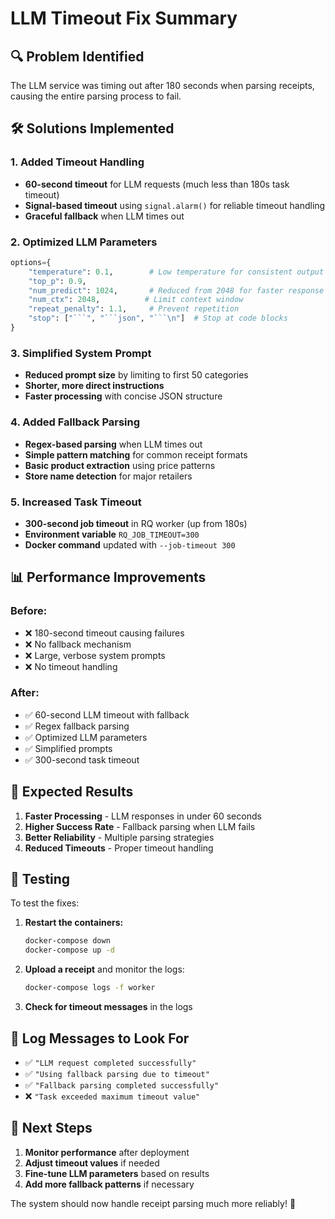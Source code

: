 # LLM Timeout Fix Summary

## 🔍 **Problem Identified**
The LLM service was timing out after 180 seconds when parsing receipts, causing the entire parsing process to fail.

## 🛠️ **Solutions Implemented**

### **1. Added Timeout Handling**
- **60-second timeout** for LLM requests (much less than 180s task timeout)
- **Signal-based timeout** using `signal.alarm()` for reliable timeout handling
- **Graceful fallback** when LLM times out

### **2. Optimized LLM Parameters**
```python
options={
    "temperature": 0.1,        # Low temperature for consistent output
    "top_p": 0.9,
    "num_predict": 1024,       # Reduced from 2048 for faster response
    "num_ctx": 2048,          # Limit context window
    "repeat_penalty": 1.1,     # Prevent repetition
    "stop": ["```", "```json", "```\n"]  # Stop at code blocks
}
```

### **3. Simplified System Prompt**
- **Reduced prompt size** by limiting to first 50 categories
- **Shorter, more direct instructions**
- **Faster processing** with concise JSON structure

### **4. Added Fallback Parsing**
- **Regex-based parsing** when LLM times out
- **Simple pattern matching** for common receipt formats
- **Basic product extraction** using price patterns
- **Store name detection** for major retailers

### **5. Increased Task Timeout**
- **300-second job timeout** in RQ worker (up from 180s)
- **Environment variable** `RQ_JOB_TIMEOUT=300`
- **Docker command** updated with `--job-timeout 300`

## 📊 **Performance Improvements**

### **Before:**
- ❌ 180-second timeout causing failures
- ❌ No fallback mechanism
- ❌ Large, verbose system prompts
- ❌ No timeout handling

### **After:**
- ✅ 60-second LLM timeout with fallback
- ✅ Regex fallback parsing
- ✅ Optimized LLM parameters
- ✅ Simplified prompts
- ✅ 300-second task timeout

## 🚀 **Expected Results**

1. **Faster Processing** - LLM responses in under 60 seconds
2. **Higher Success Rate** - Fallback parsing when LLM fails
3. **Better Reliability** - Multiple parsing strategies
4. **Reduced Timeouts** - Proper timeout handling

## 🔧 **Testing**

To test the fixes:

1. **Restart the containers:**
   ```bash
   docker-compose down
   docker-compose up -d
   ```

2. **Upload a receipt** and monitor the logs:
   ```bash
   docker-compose logs -f worker
   ```

3. **Check for timeout messages** in the logs

## 📝 **Log Messages to Look For**

- ✅ `"LLM request completed successfully"`
- ✅ `"Using fallback parsing due to timeout"`
- ✅ `"Fallback parsing completed successfully"`
- ❌ `"Task exceeded maximum timeout value"`

## 🎯 **Next Steps**

1. **Monitor performance** after deployment
2. **Adjust timeout values** if needed
3. **Fine-tune LLM parameters** based on results
4. **Add more fallback patterns** if necessary

The system should now handle receipt parsing much more reliably! 🎉 